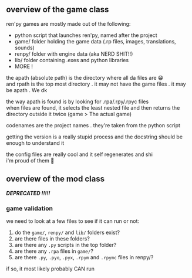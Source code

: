 ## overview of the game class

ren'py games are mostly made out of the following:
* python script that launches ren'py, named after the project
* game/ folder holding the game data (.rp files, images, translations, sounds)
* renpy/ folder with engine data (aka NERD SHIT!!)
* lib/ folder containing .exes and python libraries
* MORE !

the apath (absolute path) is the directory where all da files are 😁
<br>
and rpath is the top most directory . it may not have the game files . it may be apath . We dk

the way apath is found is by looking for .rpa/.rpy/.rpyc files
<br>
when files are found, it selects the least nested file and then returns the directory outside it twice (game > The actual game)

codenames are the project names . they're taken from the python script

getting the version is a really stupid process and the docstring should be enough to understand it

the config files are really cool and it self regenerates and shi
<br>
i'm proud of them 🥹

## overview of the mod class
**_DEPRECATED !!!!!_**


### game validation
we need to look at a few files to see if it can run or not:

1. do the `game/`, `renpy/` and `lib/` folders exist?
2. are there files in these folders?
3. are there any `.py` scripts in the top folder?
4. are there any `.rpa` files in `game/`?
5. are there `.py`, `.pyo`, `.pyx`, `.rpym` and `.rpymc` files in renpy/?

if so, it most likely probably CAN run
